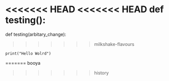 <<<<<<< HEAD
<<<<<<< HEAD
def testing():
=======
def testing(arbitary_change):
>>>>>>> milkshake-flavours
	
	print("Hello Wolrd")

=======
booya
>>>>>>> history
